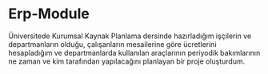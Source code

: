 # Erp-Module

Üniversitede Kurumsal Kaynak Planlama dersinde hazırladığım işçilerin ve departmanların olduğu, çalışanların mesailerine göre ücretlerini hesapladığım ve departmanlarda kullanılan araçlarının periyodik bakımlarının ne zaman ve kim tarafından yapılacağını planlayan bir proje oluşturdum.
